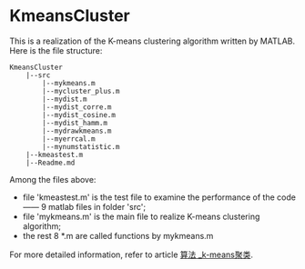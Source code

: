 # KmeansCluster

This is a realization of the K-means clustering algorithm written by MATLAB. Here is the file structure:

```
KmeansCluster
    |--src
        |--mykmeans.m
        |--mycluster_plus.m
        |--mydist.m
        |--mydist_corre.m
        |--mydist_cosine.m
        |--mydist_hamm.m
        |--mydrawkmeans.m
        |--myerrcal.m
        |--mynumstatistic.m
    |--kmeastest.m
    |--Readme.md
```
Among the files above:
- file 'kmeastest.m' is the test file to examine the performance of the code—— 9 matlab files in folder 'src';
- file 'mykmeans.m' is the main file to realize K-means clustering algorithm;
- the rest 8 *.m are called functions by mykmeans.m

For more detailed information, refer to article [算法 _k-means聚类]().
